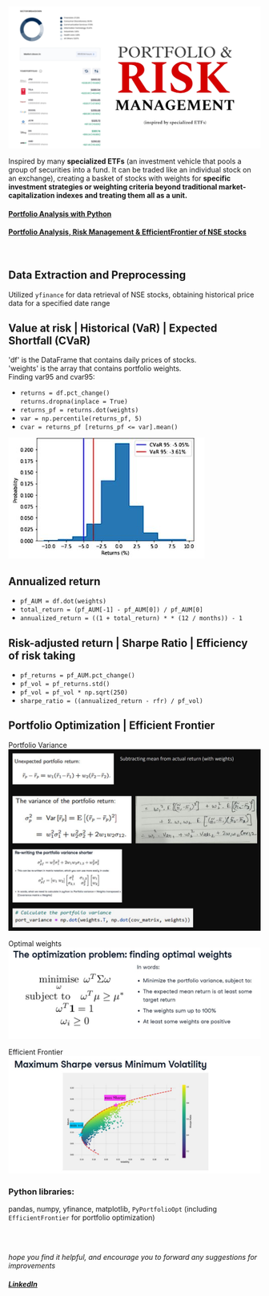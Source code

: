 ![](screenshots/Picsart_24-11-12_05-51-06-215.jpg)

Inspired by many **specialized ETFs** (an investment vehicle that pools a group of securities into a fund. It can be traded like an individual stock on an exchange), creating a basket of stocks with weights for **specific investment strategies or weighting criteria beyond traditional market-capitalization indexes and treating them all as a unit.**
<br/>
#### [Portfolio Analysis with Python](https://github.com/s1dewalker/Portfolio_Analysis/blob/main/Portfolio_Analysis.ipynb) <br/>
#### [Portfolio Analysis, Risk Management & EfficientFrontier of NSE stocks](https://github.com/s1dewalker/Portfolio_Analysis/blob/main/ETFs.ipynb)
<br/> 

## Data Extraction and Preprocessing <br/>
Utilized `yfinance` for data retrieval of NSE stocks, obtaining historical price data for a specified date range

## Value at risk | Historical (VaR) | Expected Shortfall (CVaR) <br/>
'df' is the DataFrame that contains daily prices of stocks. <br/>
'weights' is the array that contains portfolio weights. <br/>
 Finding var95 and cvar95:<br/>
- `returns = df.pct_change()` <br/>
  `returns.dropna(inplace = True)`
- `returns_pf = returns.dot(weights)`
- `var = np.percentile(returns_pf, 5)`
- `cvar = returns_pf [returns_pf <= var].mean()`

![](screenshots/cvar.JPG) <br/>


## Annualized return <br/>
- `pf_AUM = df.dot(weights)`
- `total_return = (pf_AUM[-1] - pf_AUM[0]) / pf_AUM[0]`
- `annualized_return = ((1 + total_return) * * (12 / months)) - 1`

## Risk-adjusted return | Sharpe Ratio | Efficiency of risk taking <br/>

- `pf_returns = pf_AUM.pct_change()`
- `pf_vol = pf_returns.std()`
- `pf_vol = pf_vol * np.sqrt(250)`
- `sharpe_ratio = ((annualized_return - rfr) / pf_vol)`

## Portfolio Optimization | Efficient Frontier

Portfolio Variance <br/>
![](screenshots/var_port.JPG) <br/>


Optimal weights <br/>
![](screenshots/op_wts.JPG) <br/>

Efficient Frontier <br/>
![](screenshots/eff_front3.JPG) <br/>

### Python libraries: 
pandas, numpy, yfinance, matplotlib, `PyPortfolioOpt` (including `EfficientFrontier` for portfolio optimization)
<br/><br/>

<br/>

*hope you find it helpful, and encourage you to forward any suggestions for improvements* <br/>
##### [LinkedIn](https://www.linkedin.com/in/sujay-bhaumik-d12/)
